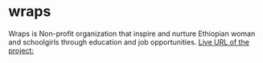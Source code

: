 # wraps
Wraps is Non-profit organization that inspire and nurture Ethiopian woman and schoolgirls through education and job opportunities.
[Live URL of the project:](https://wraps.pages.dev/)
